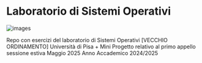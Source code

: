 # Laboratorio di Sistemi Operativi


![images](https://github.com/user-attachments/assets/4d955caf-ca28-4aff-aa7c-264d71d1d5d3)


Repo con esercizi del laboratorio di Sistemi Operativi [VECCHIO ORDINAMENTO] Università di Pisa + Mini Progetto relativo al primo appello sessione estiva Maggio 2025 Anno Accademico 2024/2025
